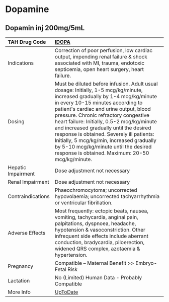 # Dopamine

## Dopamin inj 200mg/5mL

| TAH Drug Code      | [IDOPA](https://www.tahsda.org.tw/drugs/hissearch.php?drug_code=IDOPA)                                                                                                                                                                                                                                                                                                                                                                                                                                                          |
|:-------------------|:--------------------------------------------------------------------------------------------------------------------------------------------------------------------------------------------------------------------------------------------------------------------------------------------------------------------------------------------------------------------------------------------------------------------------------------------------------------------------------------------------------------------------------|
| Indications        | Correction of poor perfusion, low cardiac output, impending renal failure & shock associated with MI, trauma, endotoxic septicemia, open heart surgery, heart failure.                                                                                                                                                                                                                                                                                                                                                          |
| Dosing             | Must be diluted before infusion. Adult usual dosage: Initially, 1-5 mcg/kg/minute, increased gradually by 1-4 mcg/kg/minute in every 10-15 minutes according to patient's cardiac and urine output, blood pressure. Chronic refractory congestive heart failure: Initially, 0.5-2 mcg/kg/minute and increased gradually until the desired response is obtained. Severely ill patients: Initially, 5 mcg/kg/min, increased gradually by 5-10 mcg/kg/minute until the desired response is obtained. Maximum: 20-50 mcg/kg/minute. |
| Hepatic Impairment | Dose adjustment not necessary                                                                                                                                                                                                                                                                                                                                                                                                                                                                                                   |
| Renal Impairment   | Dose adjustment not necessary                                                                                                                                                                                                                                                                                                                                                                                                                                                                                                   |
| Contraindications  | Phaeochromocytoma; uncorrected hypovolaemia; uncorrected tachyarrhythmia or ventricular fibrillation.                                                                                                                                                                                                                                                                                                                                                                                                                           |
| Adverse Effects    | Most frequently: ectopic beats, nausea, vomiting, tachycardia, anginal pain, palpitations, dyspnoea, headache, hypotension & vasoconstriction. Other infrequent side effects include aberrant conduction, bradycardia, piloerection, widened QRS complex, azotaemia & hypertension.                                                                                                                                                                                                                                             |
| Pregnancy          | Compatible – Maternal Benefit >> Embryo-Fetal Risk                                                                                                                                                                                                                                                                                                                                                                                                                                                                              |
| Lactation          | No (Limited) Human Data - Probably Compatible                                                                                                                                                                                                                                                                                                                                                                                                                                                                                   |
| More Info          | [UpToDate](https://www.uptodate.com/contents/dopamine-drug-information)                                                                                                                                                                                                                                                                                                                                                                                                                                                         |

